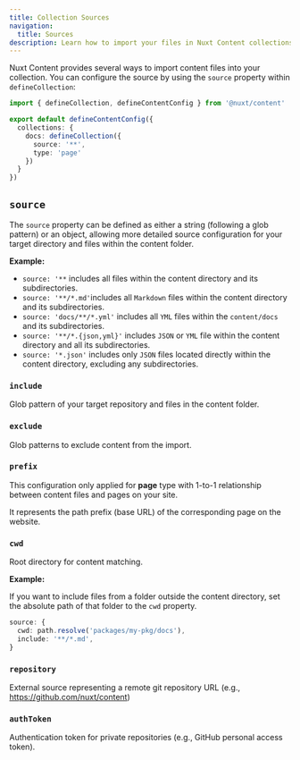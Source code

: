 ```yaml
---
title: Collection Sources
navigation:
  title: Sources
description: Learn how to import your files in Nuxt Content collections.
---
```


Nuxt Content provides several ways to import content files into your collection. You can configure the source by using the `source` property within `defineCollection`:

```ts [content.config.ts]
import { defineCollection, defineContentConfig } from '@nuxt/content'

export default defineContentConfig({
  collections: {
    docs: defineCollection({
      source: '**',
      type: 'page'
    })
  }
})
```

## `source`

The `source` property can be defined as either a string (following a glob pattern) or an object, allowing more detailed source configuration for your target directory and files within the content folder.

**Example:**

- `source: '**` includes all files within the content directory and its subdirectories.
- `source: '**/*.md'`includes all `Markdown` files within the content directory and its subdirectories.
- `source: 'docs/**/*.yml'` includes all `YML` files within the `content/docs` and its subdirectories.
- `source: '**/*.{json,yml}'` includes `JSON` or `YML` file within the content directory and all its subdirectories.
- `source: '*.json'` includes only `JSON` files located directly within the content directory, excluding any subdirectories.

### `include`

Glob pattern of your target repository and files in the content folder.

### `exclude`

Glob patterns to exclude content from the import.

### `prefix`

This configuration only applied for **page** type with 1-to-1 relationship between content files and pages on your site.

It represents the path prefix (base URL) of the corresponding page on the website.

### `cwd`

Root directory for content matching.

**Example:**

If you want to include files from a folder outside the content directory, set the absolute path of that folder to the `cwd` property.

```ts
source: {
  cwd: path.resolve('packages/my-pkg/docs'),
  include: '**/*.md',
}
```

### `repository`

External source representing a remote git repository URL (e.g., <https://github.com/nuxt/content>)

### `authToken`

Authentication token for private repositories (e.g., GitHub personal access token).
